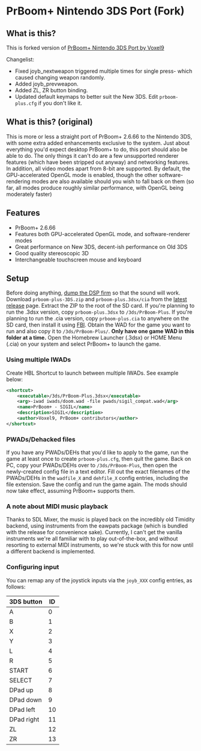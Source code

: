 # PrBoom+ Nintendo 3DS Port (Fork)

## What is this?

This is forked version of [PrBoom+ Nintendo 3DS Port by Voxel9](https://github.com/Voxel9/PrBoom-Plus-3DS)

Changelist:
* Fixed joyb_nextweapon triggered multiple times for single press- which caused changing weapon randomly.
* Added joyb_prevweapon.
* Added ZL, ZR button binding.
* Updated default keymaps to better suit the New 3DS. Edit `prboom-plus.cfg` if you don't like it.

## What is this? (original)

This is more or less a straight port of PrBoom+ 2.6.66 to the Nintendo 3DS, with some extra added enhancements exclusive to the system.
Just about everything you'd expect desktop PrBoom+ to do, this port should also be able to do.
The only things it can't do are a few unsupported renderer features (which have been stripped out anyway) and networking features.
In addition, all video modes apart from 8-bit are supported. By default, the GPU-accelerated OpenGL mode is enabled, though the other software-rendering modes are also available should you wish to fall back on them (so far, all modes produce roughly similar performance, with OpenGL being moderately faster)

## Features
- PrBoom+ 2.6.66
- Features both GPU-accelerated OpenGL mode, and software-renderer modes
- Great performance on New 3DS, decent-ish performance on Old 3DS
- Good quality stereoscopic 3D
- Interchangeable touchscreen mouse and keyboard

## Setup
Before doing anything, [dump the DSP firm](https://github.com/zoogie/DSP1/releases) so that the sound will work.
Download `prboom-plus-3DS.zip` and `prboom-plus.3dsx/cia` from the [latest release](https://github.com/iAmGhost/PrBoom-Plus-3DS/releases/latest) page.
Extract the ZIP to the root of the SD card. If you're planning to run the .3dsx version, copy `prboom-plus.3dsx` to `/3ds/PrBoom-Plus`.
If you're planning to run the .cia version, copy `prboom-plus.cia` to anywhere on the SD card, then install it using [FBI](https://github.com/Steveice10/FBI).
Obtain the WAD for the game you want to run and also copy it to `/3ds/PrBoom-Plus/`. **Only have one game WAD in this folder at a time.**
Open the Homebrew Launcher (.3dsx) or HOME Menu (.cia) on your system and select PrBoom+ to launch the game.

### Using multiple IWADs

Create HBL Shortcut to launch between multiple IWADs. See example below:

```xml
<shortcut>
    <executable>/3ds/PrBoom-Plus.3dsx</executable>
    <arg>-iwad iwads/doom.wad -file pwads/sigil_compat.wad</arg>
    <name>PrBoom+ - SIGIL</name>
    <description>SIGIL</description>
    <author>Voxel9, PrBoom+ contributors</author>
</shortcut>
```

### PWADs/Dehacked files
If you have any PWADs/DEHs that you'd like to apply to the game, run the game at least once to create `prboom-plus.cfg`, then quit the game.
Back on PC, copy your PWADs/DEHs over to `/3ds/PrBoom-Plus`, then open the newly-created config file in a text editor.
Fill out the exact filenames of the PWADs/DEHs in the `wadfile_X` and `dehfile_X` config entries, including the file extension.
Save the config and run the game again. The mods should now take effect, assuming PrBoom+ supports them.

### A note about MIDI music playback
Thanks to SDL Mixer, the music is played back on the incredibly old Timidity backend, using instruments from the eawpats package (which is bundled with the release for convenience sake).
Currently, I can't get the vanilla instruments we're all familiar with to play out-of-the-box, and without resorting to external MIDI instruments, so we're stuck with this for now until a different backend is implemented.

### Configuring input
You can remap any of the joystick inputs via the `joyb_XXX` config entries, as follows:

| 3DS button | ID |
| ---------- | -- |
| A          | 0  |
| B          | 1  |
| X          | 2  |
| Y          | 3  |
| L          | 4  |
| R          | 5  |
| START      | 6  |
| SELECT     | 7  |
| DPad up    | 8  |
| DPad down  | 9  |
| DPad left  | 10 |
| DPad right | 11 |
| ZL         | 12 |
| ZR         | 13 |

